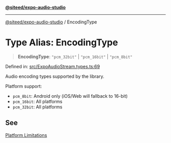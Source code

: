 [**@siteed/expo-audio-studio**](../README.md)

***

[@siteed/expo-audio-studio](../README.md) / EncodingType

# Type Alias: EncodingType

> **EncodingType**: `"pcm_32bit"` \| `"pcm_16bit"` \| `"pcm_8bit"`

Defined in: [src/ExpoAudioStream.types.ts:69](https://github.com/deeeed/expo-audio-stream/blob/cf134fc47969a1847375db6ab9d66bb0b73aabc3/packages/expo-audio-studio/src/ExpoAudioStream.types.ts#L69)

Audio encoding types supported by the library.

Platform support:
- `pcm_8bit`: Android only (iOS/Web will fallback to 16-bit)
- `pcm_16bit`: All platforms
- `pcm_32bit`: All platforms

## See

[Platform Limitations](https://github.com/deeeed/expo-audio-stream/blob/main/packages/expo-audio-studio/docs/PLATFORM_LIMITATIONS.md)
